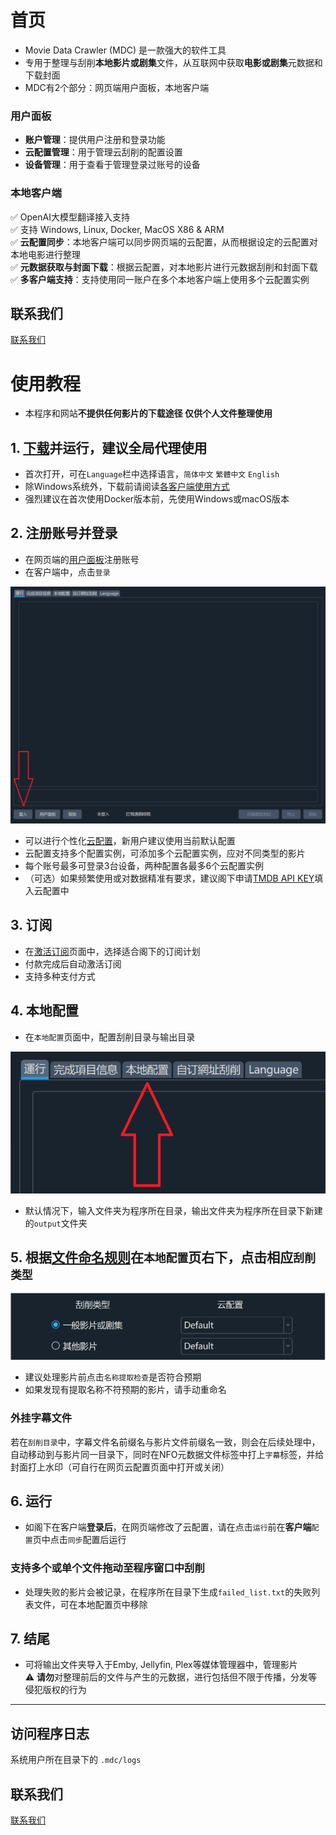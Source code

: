 # 首页
* Movie Data Crawler (MDC) 是一款强大的软件工具
* 专用于整理与刮削**本地影片或剧集**文件，从互联网中获取**电影或剧集**元数据和下载封面
* MDC有2个部分：网页端用户面板，本地客户端
### 用户面板
* **账户管理**：提供用户注册和登录功能
* **云配置管理**：用于管理云刮削的配置设置
* **设备管理**：用于查看于管理登录过账号的设备
### 本地客户端
✅ OpenAI大模型翻译接入支持  
✅ 支持 Windows, Linux, Docker, MacOS X86 & ARM  
✅ **云配置同步**：本地客户端可以同步网页端的云配置，从而根据设定的云配置对本地电影进行整理  
✅ **元数据获取与封面下载**：根据云配置，对本地影片进行元数据刮削和封面下载  
✅ **多客户端支持**：支持使用同一账户在多个本地客户端上使用多个云配置实例  

## 联系我们
[联系我们](/chs/contact.html)

# 使用教程

* 本程序和网站**不提供任何影片的下载途径 仅供个人文件整理使用**

## 1. [下载](https://dl.mvdc.top)并运行，建议全局代理使用
* 首次打开，可在`Language`栏中选择语言，`简体中文` `繁體中文` `English`
* 除Windows系统外，下载前请阅读[各客户端使用方式](/chs/clients.html)
* 强烈建议在首次使用Docker版本前，先使用Windows或macOS版本

## 2. 注册账号并登录
* 在网页端的[用户面板](https://user.mvdc.top)注册账号
* 在客户端中，点击`登录`

![](/images/readme1.png)

* 可以进行个性化[云配置](https://user.mvdc.top/configuration/general)，新用户建议使用当前默认配置
* 云配置支持多个配置实例，可添加多个云配置实例，应对不同类型的影片
* 每个账号最多可登录3台设备，两种配置各最多6个云配置实例
* （可选）如果频繁使用或对数据精准有要求，建议阁下申请[TMDB API KEY](/chs/configuration.html#tmdb-api-key)填入云配置中

## 3. 订阅
* 在[激活订阅](https://user.mvdc.top/activation)页面中，选择适合阁下的订阅计划
* 付款完成后自动激活订阅
* 支持多种支付方式

## 4. 本地配置
* 在`本地配置`页面中，配置刮削目录与输出目录

![](/images/readme2.png)

* 默认情况下，输入文件夹为程序所在目录，输出文件夹为程序所在目录下新建的`output`文件夹

## 5. 根据[文件命名规则](/chs/naming.html)在`本地配置`页右下，点击相应`刮削类型`

![](/images/scraping_type.png)

* 建议处理影片前点击`名称提取检查`是否符合预期
* 如果发现有提取名称不符预期的影片，请手动重命名

### 外挂字幕文件
若在`刮削目录`中，字幕文件名前缀名与影片文件前缀名一致，则会在后续处理中，自动移动到与影片同一目录下，同时在NFO元数据文件标签中打上`字幕`标签，并给封面打上水印（可自行在网页云配置页面中打开或关闭）

## 6. 运行

* 如阁下在客户端**登录后**，在网页端修改了云配置，请在点击`运行`前在**客户端**`配置`页中点击`同步`配置后运行

### 支持多个或单个文件拖动至程序窗口中刮削

* 处理失败的影片会被记录，在程序所在目录下生成`failed_list.txt`的失败列表文件，可在本地配置页中移除

## 7. 结尾
* 可将输出文件夹导入于Emby, Jellyfin, Plex等媒体管理器中，管理影片  
⚠️ **请勿**对整理前后的文件与产生的元数据，进行包括但不限于传播，分发等侵犯版权的行为  

---


## 访问程序日志
系统用户所在目录下的 `.mdc/logs`

## 联系我们
[联系我们](/chs/contact.html)